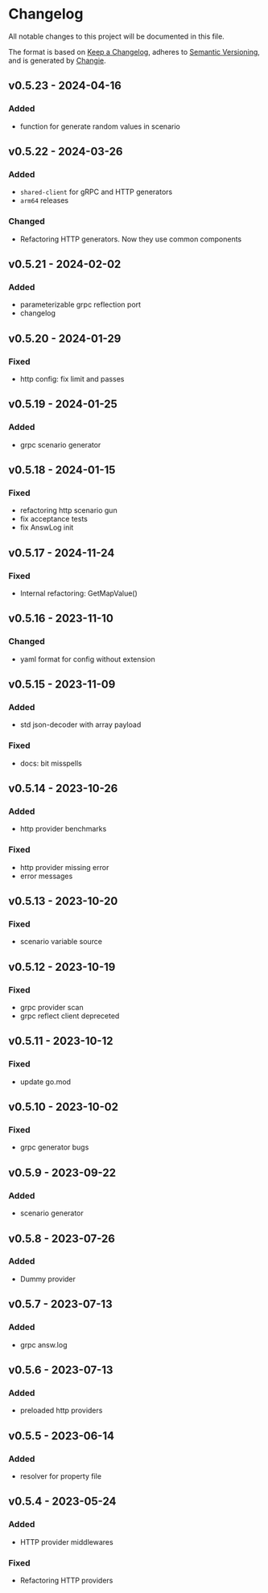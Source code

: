 # Changelog
All notable changes to this project will be documented in this file.

The format is based on [Keep a Changelog](https://keepachangelog.com/en/1.0.0/),
adheres to [Semantic Versioning](https://semver.org/spec/v2.0.0.html),
and is generated by [Changie](https://github.com/miniscruff/changie).


## v0.5.23 - 2024-04-16
### Added
* function for generate random values in scenario

## v0.5.22 - 2024-03-26
### Added
* `shared-client` for gRPC and HTTP generators
* `arm64` releases 
### Changed
* Refactoring HTTP generators. Now they use common components

## v0.5.21 - 2024-02-02
### Added
* parameterizable grpc reflection port
* changelog

## v0.5.20 - 2024-01-29
### Fixed
* http config: fix limit and passes

## v0.5.19 - 2024-01-25
### Added
* grpc scenario generator

## v0.5.18 - 2024-01-15
### Fixed
* refactoring http scenario gun
* fix acceptance tests
* fix AnswLog init

## v0.5.17 - 2024-11-24
### Fixed
* Internal refactoring: GetMapValue()

## v0.5.16 - 2023-11-10
### Changed
* yaml format for config without extension

## v0.5.15 - 2023-11-09
### Added
* std json-decoder with array payload
### Fixed
* docs: bit misspells

## v0.5.14 - 2023-10-26
### Added
* http provider benchmarks
### Fixed
* http provider missing error
* error messages

## v0.5.13 - 2023-10-20
### Fixed
* scenario variable source

## v0.5.12 - 2023-10-19
### Fixed
* grpc provider scan
* grpc reflect client depreceted

## v0.5.11 - 2023-10-12
### Fixed
* update go.mod

## v0.5.10 - 2023-10-02
### Fixed
* grpc generator bugs

## v0.5.9 - 2023-09-22
### Added
* scenario generator

## v0.5.8 - 2023-07-26
### Added
* Dummy provider

## v0.5.7 - 2023-07-13
### Added
* grpc answ.log

## v0.5.6 - 2023-07-13
### Added
* preloaded http providers

## v0.5.5 - 2023-06-14
### Added
* resolver for property file

## v0.5.4 - 2023-05-24
### Added
* HTTP provider middlewares
### Fixed
* Refactoring HTTP providers

